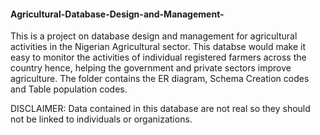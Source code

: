 #### Agricultural-Database-Design-and-Management-
 This is a project on database design and management for agricultural activities in the Nigerian Agricultural sector. 
 This databse would make it easy to monitor the activities of individual registered farmers across the country hence, helping the government and private sectors improve 
 agriculture.
 The folder contains the ER diagram, Schema Creation codes and Table population codes.
 
 DISCLAIMER: Data contained in this database are not real so they should not be linked to individuals or organizations.
